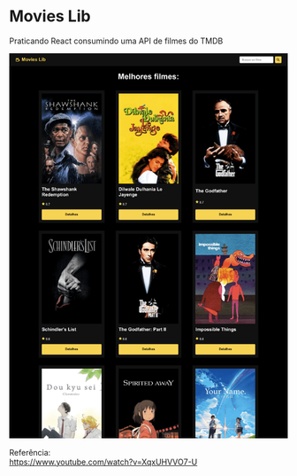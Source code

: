 # Movies Lib

Praticando React consumindo uma API de filmes do TMDB
<br>

![image project](https://github.com/andsantodev/movies-lib-react/blob/master/public/movies-lib.png)

Referência: <br>
https://www.youtube.com/watch?v=XqxUHVVO7-U
